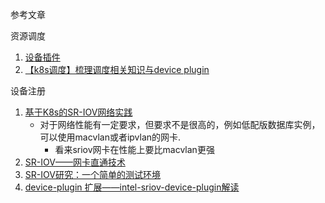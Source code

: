 参考文章

资源调度

1. [设备插件](https://kubernetes.io/zh-cn/docs/concepts/extend-kubernetes/compute-storage-net/device-plugins/)
2. [【k8s调度】梳理调度相关知识与device plugin](https://blog.csdn.net/qq_24433609/article/details/137020551)

设备注册

1. [基于K8s的SR-IOV网络实践](https://cloud.tencent.com/developer/article/2010030)
    - 对于网络性能有一定要求，但要求不是很高的，例如低配版数据库实例，可以使用macvlan或者ipvlan的网卡.
        - 看来sriov网卡在性能上要比macvlan更强
2. [SR-IOV——网卡直通技术](https://www.cnblogs.com/weiduoduo/p/11068460.html)
3. [SR-IOV研究：一个简单的测试环境](https://www.sensorexpert.com.cn/article/215228.html)
4. [device-plugin 扩展——intel-sriov-device-plugin解读](https://segmentfault.com/a/1190000021061494?sort=votes)

